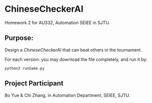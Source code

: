 # ChineseCheckerAI
Homework 2 for AU332, Automation SEIEE in SJTU.  
## Purpose: 
Design a *ChineseCheckerAI* that can beat others in the tournament.  

For each version: you may download the file completely, and run it by:  
```
python3 runGame.py
```
## Project Participant
Bo Yue & Chi Zhang, in Automation Department, SEIEE, SJTU. 
